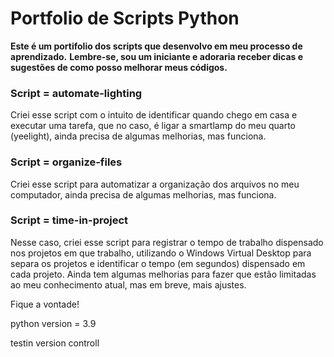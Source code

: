 # Portfolio de Scripts Python

**Este é um portifolio dos scripts que desenvolvo em meu processo de aprendizado.**
**Lembre-se, sou um iniciante e adoraria receber dicas e sugestões de como posso melhorar meus códigos.**

### Script = automate-lighting
Criei esse script com o intuito de identificar quando chego em casa e executar uma tarefa, que no caso, é ligar a smartlamp do meu quarto (yeelight),  ainda precisa de algumas melhorias, mas funciona.

### Script = organize-files
Criei esse script para automatizar a organização dos arquivos no meu computador, ainda precisa de algumas melhorias, mas funciona.

### Script = time-in-project
Nesse caso, criei esse script para registrar o tempo de trabalho dispensado nos projetos em que trabalho, utilizando o Windows Virtual Desktop para separa os projetos e identificar o tempo (em segundos) dispensado em cada projeto. Ainda tem algumas melhorias para fazer que estão limitadas ao meu conhecimento atual, mas em breve, mais ajustes.

Fique a vontade!

python version = 3.9

testin version controll
